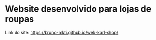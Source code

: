 # Website desenvolvido para lojas de roupas
Link do site: https://bruno-mkti.github.io/web-karl-shop/
